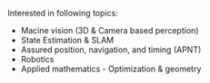Interested in following topics:
 - Macine vision (3D & Camera based perception)
 - State Estimation & SLAM
 - Assured position, navigation, and timing (APNT)
 - Robotics
 - Applied mathematics - Optimization & geometry

<!---
ajakhotia/ajakhotia is a ✨ special ✨ repository because its `README.md` (this file) appears on your GitHub profile.
You can click the Preview link to take a look at your changes.
--->
